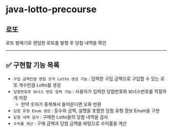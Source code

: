 # java-lotto-precourse

## 로또
로또 발매기로 랜덤한 로또를 발행 후 당첨 내역을 확인

---

## ✅ 구현할 기능 목록

- `구입 금액만큼 랜덤 숫자 Lotto 생성 기능` : 입력한 구입 금액으로 구입할 수 있는 로또 개수만큼 Lotto를 생성
- `당첨번호와 보너스 번호 입력 기능` : 사용자가 입력한 당첨번호와 보너스번호를 적절하게 저장
  - 만약 숫자가 중복해서 들어온다면 오류 반환
- `당첨 유형 Enum 생성` : 등수와 금액, 설명을 포함한 당첨 유형 정보 Enum을 구현
- `당첨 내역 검사` : 구매한 Lotto들의 당첨 내역을 검사
- `수익률 계산` : 구매 금액과 당첨 금액을 바탕으로 수익률을 계산


